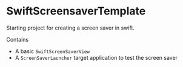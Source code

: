# SwiftScreensaverTemplate
Starting project for creating a screen saver in swift.

Contains
- A basic `SwiftScreenSaverView`
- A `ScreenSaverLauncher` target application to test the screen saver

